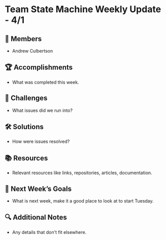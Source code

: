 # Team State Machine Weekly Update - 4/1

## 👥 Members
- Andrew Culbertson

## 🏆 Accomplishments
- What was completed this week.

## 🚧 Challenges
- What issues did we run into?

## 🛠 Solutions
- How were issues resolved?

## 📚 Resources
- Relevant resources like links, repositories, articles, documentation.

## 🎯 Next Week’s Goals
- What is next week, make it a good place to look at to start Tuesday.

## 🔍 Additional Notes
- Any details that don't fit elsewhere.
